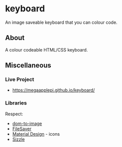 # keyboard

An image saveable keyboard that you can colour code.

## About

A colour codeable HTML/CSS keyboard.

## Miscellaneous

### Live Project

- <https://megaapplepi.github.io/keyboard/>

### Libraries

Respect:

- [dom-to-image](https://github.com/tsayen/dom-to-image)
- [FileSaver](https://github.com/eligrey/FileSaver.js/)
- [Material Design](https://github.com/Templarian/MaterialDesign) - icons
- [Sizzle](https://github.com/jquery/sizzle)

